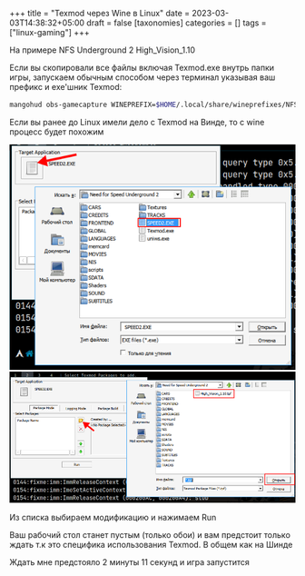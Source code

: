 +++
title = "Texmod через Wine в Linux"
date = 2023-03-03T14:38:32+05:00
draft = false
[taxonomies]
categories = []
tags = ["linux-gaming"]
+++

На примере NFS Underground 2 High_Vision_1.10

Если вы скопировали все файлы включая Texmod.exe внутрь папки игры, запускаем обычным способом через терминал указывая ваш префикс и exe'шник Texmod:

```bash
mangohud obs-gamecapture WINEPREFIX=$HOME/.local/share/wineprefixes/NFSU2 wine $HOME/Games/Need\ for\ Speed\ Underground\ 2/Texmod.exe
```

Если вы ранее до Linux имели дело с Texmod на Винде, то с wine процесс будет похожим

![](/images/Texmod-through-wine/texmod-1.png)
![](/images/Texmod-through-wine/texmod-2.png)

Из списка выбираем модификацию и нажимаем Run

Ваш рабочий стол станет пустым (только обои) и вам предстоит только ждать т.к это специфика использования Texmod. В общем как на Шинде

Ждать мне предстояло 2 минуты 11 секунд и игра запустится
